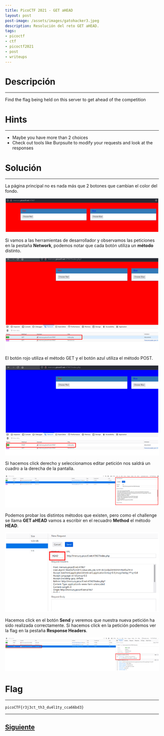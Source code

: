 ```yaml
---
title: PicoCTF 2021 - GET aHEAD
layout: post
post-image: /assets/images/gatohacker3.jpeg 
description: Resolución del reto GET aHEAD. 
tags:
- picoctf
- ctf
- picoctf2021
- post
- writeups
---
```

# Descripción
---

Find the flag being held on this server to get ahead of the competition


# Hints
---

- Maybe you have more than 2 choices
- Check out tools like Burpsuite to modify your requests and look at the responses


# Solución
---

La página principal no es nada más que 2 botones que cambian el color del fondo.

![](/images/images-picoctf-2021/get-ahead-1.png)

Si vamos a las herramientas de desarrollador y observamos las peticiones en la pestaña **Network**, podemos notar que cada botón utiliza un **método** distinto.

![](/images/images-picoctf-2021/get-ahead-2.png)

El botón rojo utiliza el método GET y el botón azul utiliza el método POST.

![](/images/images-picoctf-2021/get-ahead-3.png)

Si hacemos click derecho y seleccionamos editar petición nos saldrá un cuadro a la derecha de la pantalla.

![](/images/images-picoctf-2021/get-ahead-4.png)

Podemos probar los distintos métodos que existen, pero como el challenge se llama **GET aHEAD** vamos a escribir en el recuadro **Method** el método **HEAD**.

![](/images/images-picoctf-2021/get-ahead-5.png)

Hacemos click en el botón **Send** y veremos que nuestra nueva petición ha sido realizada correctamente. Si hacemos click en la petición podemos ver la flag en la pestaña **Response Headers**.

![](/images/images-picoctf-2021/get-ahead-6.png)


# Flag
---

`picoCTF{r3j3ct_th3_du4l1ty_cca66bd3}`

---

## [Siguiente](/cookies)
